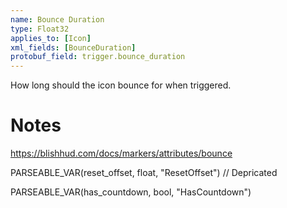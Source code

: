 ```yaml
---
name: Bounce Duration
type: Float32
applies_to: [Icon]
xml_fields: [BounceDuration]
protobuf_field: trigger.bounce_duration
---
```

How long should the icon bounce for when triggered.

Notes
=====

https://blishhud.com/docs/markers/attributes/bounce






PARSEABLE_VAR(reset_offset, float, "ResetOffset") // Depricated

PARSEABLE_VAR(has_countdown, bool, "HasCountdown")